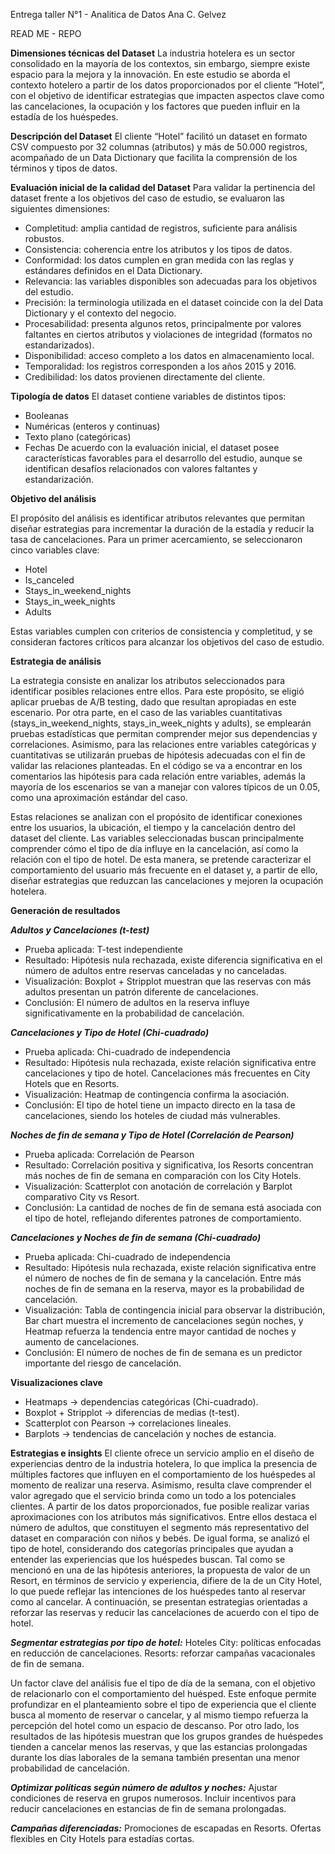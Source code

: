 Entrega taller N°1 - Analitica de Datos
Ana C. Gelvez 

READ ME - REPO

**Dimensiones técnicas del Dataset**
La industria hotelera es un sector consolidado en la mayoría de los contextos, sin embargo, siempre existe espacio para la mejora y la innovación.
En este estudio se aborda el contexto hotelero a partir de los datos proporcionados por el cliente “Hotel”, con el objetivo de identificar estrategias que impacten aspectos clave como las cancelaciones, la ocupación y los factores que pueden influir en la estadía de los huéspedes.

**Descripción del Dataset**
El cliente “Hotel” facilitó un dataset en formato CSV compuesto por 32 columnas (atributos) y más de 50.000 registros, acompañado de un Data Dictionary que facilita la comprensión de los términos y tipos de datos.

**Evaluación inicial de la calidad del Dataset**
Para validar la pertinencia del dataset frente a los objetivos del caso de estudio, se evaluaron las siguientes dimensiones:

- Completitud: amplia cantidad de registros, suficiente para análisis robustos.
- Consistencia: coherencia entre los atributos y los tipos de datos.
- Conformidad: los datos cumplen en gran medida con las reglas y estándares definidos en el Data Dictionary.
- Relevancia: las variables disponibles son adecuadas para los objetivos del estudio.
- Precisión: la terminología utilizada en el dataset coincide con la del Data Dictionary y el contexto del negocio.
- Procesabilidad: presenta algunos retos, principalmente por valores faltantes en ciertos atributos y violaciones de integridad (formatos no estandarizados).
- Disponibilidad: acceso completo a los datos en almacenamiento local.
- Temporalidad: los registros corresponden a los años 2015 y 2016.
- Credibilidad: los datos provienen directamente del cliente.

**Tipología de datos**
El dataset contiene variables de distintos tipos:
- Booleanas
- Numéricas (enteros y continuas)
- Texto plano (categóricas)
- Fechas
De acuerdo con la evaluación inicial, el dataset posee características favorables para el desarrollo del estudio, aunque se identifican desafíos relacionados con valores faltantes y estandarización.

**Objetivo del análisis**

El propósito del análisis es identificar atributos relevantes que permitan diseñar estrategias para incrementar la duración de la estadía y reducir la tasa de cancelaciones.
Para un primer acercamiento, se seleccionaron cinco variables clave:

- Hotel
- Is_canceled
- Stays_in_weekend_nights
- Stays_in_week_nights
- Adults

Estas variables cumplen con criterios de consistencia y completitud, y se consideran factores críticos para alcanzar los objetivos del caso de estudio.

**Estrategia de análisis** 

La estrategia consiste en analizar los atributos seleccionados para identificar posibles relaciones entre ellos. Para este propósito, se eligió aplicar pruebas de A/B testing, dado que resultan apropiadas en este escenario. Por otra parte, en el caso de las variables cuantitativas (stays_in_weekend_nights, stays_in_week_nights y adults), se emplearán pruebas estadísticas que permitan comprender mejor sus dependencias y correlaciones. Asimismo, para las relaciones entre variables categóricas y cuantitativas se utilizarán pruebas de hipótesis adecuadas con el fin de validar las relaciones planteadas.
En el código se va a encontrar en los comentarios las hipótesis para cada relación entre variables, además la mayoría de los escenarios se van a manejar con valores típicos de un 0.05, como una aproximación estándar del caso. 

Estas relaciones se analizan con el propósito de identificar conexiones entre los usuarios, la ubicación, el tiempo y la cancelación dentro del dataset del cliente. Las variables seleccionadas buscan principalmente comprender cómo el tipo de día influye en la cancelación, así como la relación con el tipo de hotel. De esta manera, se pretende caracterizar el comportamiento del usuario más frecuente en el dataset y, a partir de ello, diseñar estrategias que reduzcan las cancelaciones y mejoren la ocupación hotelera.

**Generación de resultados**

***Adultos y Cancelaciones (t-test)***
- Prueba aplicada: T-test independiente
- Resultado: Hipótesis nula rechazada, existe diferencia significativa en el número de adultos entre reservas canceladas y no canceladas.
- Visualización: Boxplot + Stripplot muestran que las reservas con más adultos presentan un patrón diferente de cancelaciones.
- Conclusión: El número de adultos en la reserva influye significativamente en la probabilidad de cancelación.

***Cancelaciones y Tipo de Hotel (Chi-cuadrado)***
- Prueba aplicada: Chi-cuadrado de independencia
- Resultado: Hipótesis nula rechazada, existe relación significativa entre cancelaciones y tipo de hotel. Cancelaciones más frecuentes en City Hotels que en Resorts.
- Visualización: Heatmap de contingencia confirma la asociación.
- Conclusión: El tipo de hotel tiene un impacto directo en la tasa de cancelaciones, siendo los hoteles de ciudad más vulnerables.

***Noches de fin de semana y Tipo de Hotel (Correlación de Pearson)***
- Prueba aplicada: Correlación de Pearson
- Resultado: Correlación positiva y significativa, los Resorts concentran más noches de fin de semana en comparación con los City Hotels.
- Visualización: Scatterplot con anotación de correlación y Barplot comparativo City vs Resort.
- Conclusión: La cantidad de noches de fin de semana está asociada con el tipo de hotel, reflejando diferentes patrones de comportamiento.

***Cancelaciones y Noches de fin de semana (Chi-cuadrado)***
- Prueba aplicada: Chi-cuadrado de independencia
- Resultado: Hipótesis nula rechazada, existe relación significativa entre el número de noches de fin de semana y la cancelación. Entre más noches de fin de semana en la reserva, mayor es la probabilidad de cancelación.
- Visualización: Tabla de contingencia inicial para observar la distribución, Bar chart muestra el incremento de cancelaciones según noches, y Heatmap refuerza la tendencia entre mayor cantidad de noches y aumento de cancelaciones.
- Conclusión: El número de noches de fin de semana es un predictor importante del riesgo de cancelación.

**Visualizaciones clave**
- Heatmaps → dependencias categóricas (Chi-cuadrado).
- Boxplot + Stripplot → diferencias de medias (t-test).
- Scatterplot con Pearson → correlaciones lineales.
- Barplots → tendencias de cancelación y noches de estancia.

**Estrategias e insights**
El cliente ofrece un servicio amplio en el diseño de experiencias dentro de la industria hotelera, lo que implica la presencia de múltiples factores que influyen en el comportamiento de los huéspedes al momento de realizar una reserva. Asimismo, resulta clave comprender el valor agregado que el servicio brinda como un todo a los potenciales clientes.
A partir de los datos proporcionados, fue posible realizar varias aproximaciones con los atributos más significativos. Entre ellos destaca el número de adultos, que constituyen el segmento más representativo del dataset en comparación con niños y bebés. De igual forma, se analizó el tipo de hotel, considerando dos categorías principales que ayudan a entender las experiencias que los huéspedes buscan. Tal como se mencionó en una de las hipótesis anteriores, la propuesta de valor de un Resort, en términos de servicio y experiencia, difiere de la de un City Hotel, lo que puede reflejar las intenciones de los huéspedes tanto al reservar como al cancelar.
A continuación, se presentan estrategias orientadas a reforzar las reservas y reducir las cancelaciones de acuerdo con el tipo de hotel.

***Segmentar estrategias por tipo de hotel:***
Hoteles City: políticas enfocadas en reducción de cancelaciones.
Resorts: reforzar campañas vacacionales de fin de semana.

Un factor clave del análisis fue el tipo de día de la semana, con el objetivo de relacionarlo con el comportamiento del huésped. Este enfoque permite profundizar en el planteamiento sobre el tipo de experiencia que el cliente busca al momento de reservar o cancelar, y al mismo tiempo refuerza la percepción del hotel como un espacio de descanso.
Por otro lado, los resultados de las hipótesis muestran que los grupos grandes de huéspedes tienden a cancelar menos las reservas, y que las estancias prolongadas durante los días laborales de la semana también presentan una menor probabilidad de cancelación.

***Optimizar políticas según número de adultos y noches:***
Ajustar condiciones de reserva en grupos numerosos.
Incluir incentivos para reducir cancelaciones en estancias de fin de semana prolongadas.

***Campañas diferenciadas:***
Promociones de escapadas en Resorts.
Ofertas flexibles en City Hotels para estadías cortas.

